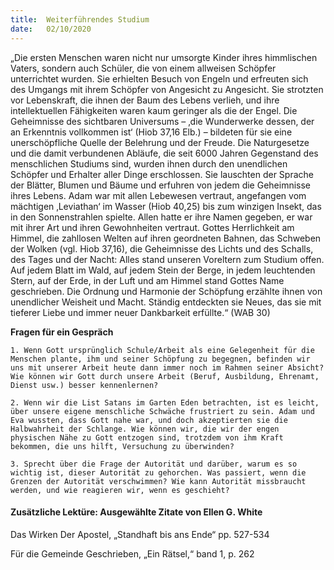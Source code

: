 ```yaml
---
title:  Weiterführendes Studium
date:   02/10/2020
---
```


„Die ersten Menschen waren nicht nur umsorgte Kinder ihres himmlischen Vaters, sondern auch Schüler, die von einem allweisen Schöpfer unterrichtet wurden. Sie erhielten Besuch von Engeln und erfreuten sich des Umgangs mit ihrem Schöpfer von Angesicht zu Angesicht. Sie strotzten vor Lebenskraft, die ihnen der Baum des Lebens verlieh, und ihre intellektuellen Fähigkeiten waren kaum geringer als die der Engel. Die Geheimnisse des sichtbaren Universums – ‚die Wunderwerke dessen, der an Erkenntnis vollkommen ist‘ (Hiob 37,16 Elb.) – bildeten für sie eine unerschöpfliche Quelle der Belehrung und der Freude. Die Naturgesetze und die damit verbundenen Abläufe, die seit 6000 Jahren Gegenstand des menschlichen Studiums sind, wurden ihnen durch den unendlichen Schöpfer und Erhalter aller Dinge erschlossen. Sie lauschten der Sprache der Blätter, Blumen und Bäume und erfuhren von jedem die Geheimnisse ihres Lebens. Adam war mit allen Lebewesen vertraut, angefangen vom mächtigen ‚Leviathan‘ im Wasser (Hiob 40,25) bis zum winzigen Insekt, das in den Sonnenstrahlen spielte. Allen hatte er ihre Namen gegeben, er war mit ihrer Art und ihren Gewohnheiten vertraut. Gottes Herrlichkeit am Himmel, die zahllosen Welten auf ihren geordneten Bahnen, das Schweben der Wolken (vgl. Hiob 37,16), die Geheimnisse des Lichts und des Schalls, des Tages und der Nacht: Alles stand unseren Voreltern zum Studium offen. Auf jedem Blatt im Wald, auf jedem Stein der Berge, in jedem leuchtenden Stern, auf der Erde, in der Luft und am Himmel stand Gottes Name geschrieben. Die Ordnung und Harmonie der Schöpfung erzählte ihnen von unendlicher Weisheit und Macht. Ständig entdeckten sie Neues, das sie mit tieferer Liebe und immer neuer Dankbarkeit erfüllte.“ (WAB 30)

**Fragen für ein Gespräch**

`1. Wenn Gott ursprünglich Schule/Arbeit als eine Gelegenheit für die Menschen plante, ihm und seiner Schöpfung zu begegnen, befinden wir uns mit unserer Arbeit heute dann immer noch im Rahmen seiner Absicht? Wie können wir Gott durch unsere Arbeit (Beruf, Ausbildung, Ehrenamt, Dienst usw.) besser kennenlernen?`

`2. Wenn wir die List Satans im Garten Eden betrachten, ist es leicht, über unsere eigene menschliche Schwäche frustriert zu sein. Adam und Eva wussten, dass Gott nahe war, und doch akzeptierten sie die Halbwahrheit der Schlange. Wie können wir, die wir der engen physischen Nähe zu Gott entzogen sind, trotzdem von ihm Kraft bekommen, die uns hilft, Versuchung zu überwinden?`

`3. Sprecht über die Frage der Autorität und darüber, warum es so wichtig ist, dieser Autorität zu gehorchen. Was passiert, wenn die Grenzen der Autorität verschwimmen? Wie kann Autorität missbraucht werden, und wie reagieren wir, wenn es geschieht?`

#### Zusätzliche Lektüre: Ausgewählte Zitate von Ellen G. White

Das Wirken Der Apostel, „Standhaft bis ans Ende“ pp. 527-534

Für die Gemeinde Geschrieben, „Ein Rätsel,“ band 1, p. 262
